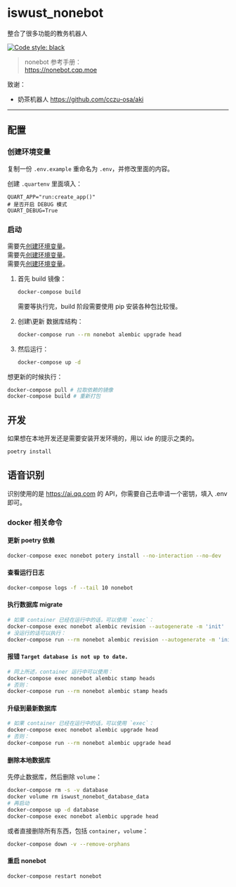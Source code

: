# iswust_nonebot

整合了很多功能的教务机器人

[![Code style: black](https://img.shields.io/badge/code%20style-black-000000.svg)](https://github.com/psf/black)

> nonebot 参考手册：  
> <https://nonebot.cqp.moe>

致谢：

- 奶茶机器人 <https://github.com/cczu-osa/aki>

---

## 配置

### 创建环境变量

复制一份 `.env.example` 重命名为 `.env`，并修改里面的内容。  

创建 `.quartenv` 里面填入：

```dotenv
QUART_APP="run:create_app()"
# 是否开启 DEBUG 模式
QUART_DEBUG=True
```

### 启动

需要先[创建环境变量](#创建环境变量)。  
需要先[创建环境变量](#创建环境变量)。  
需要先[创建环境变量](#创建环境变量)。  

1. 首先 build 镜像：

    ```sh
    docker-compose build
    ```

    需要等执行完，build 阶段需要使用 pip 安装各种包比较慢。

2. 创建\更新 数据库结构：

    ```sh
    docker-compose run --rm nonebot alembic upgrade head
    ```

3. 然后运行：

    ```sh
    docker-compose up -d
    ```

想更新的时候执行：

```sh
docker-compose pull # 拉取依赖的镜像
docker-compose build # 重新打包
```

## 开发

如果想在本地开发还是需要安装开发环境的，用以 ide 的提示之类的。

```sh
poetry install
```

## 语音识别

识别使用的是 <https://ai.qq.com> 的 API，你需要自己去申请一个密钥，填入 .env 即可。

### docker 相关命令

#### 更新 poetry 依赖

```sh
docker-compose exec nonebot potery install --no-interaction --no-dev
```

#### 查看运行日志

```sh
docker-compose logs -f --tail 10 nonebot
```

#### 执行数据库 migrate

```sh
# 如果 container 已经在运行中的话，可以使用 `exec`：
docker-compose exec nonebot alembic revision --autogenerate -m 'init'
# 没运行的话可以执行：
docker-compose run --rm nonebot alembic revision --autogenerate -m 'init'
```

#### 报错 `Target database is not up to date.`

```sh
# 同上所述，container 运行中可以使用：
docker-compose exec nonebot alembic stamp heads
# 否则：
docker-compose run --rm nonebot alembic stamp heads
```

#### 升级到最新数据库

```sh
# 如果 container 已经在运行中的话，可以使用 `exec`：
docker-compose exec nonebot alembic upgrade head
# 否则：
docker-compose run --rm nonebot alembic upgrade head
```

#### 删除本地数据库

先停止数据库，然后删除 `volume`：

```sh
docker-compose rm -s -v database
docker volume rm iswust_nonebot_database_data
# 再启动
docker-compose up -d database
docker-compose exec nonebot alembic upgrade head
```

或者直接删除所有东西，包括 `container`，`volume`：

```sh
docker-compose down -v --remove-orphans
```

#### 重启 nonebot

```sh
docker-compose restart nonebot
```
